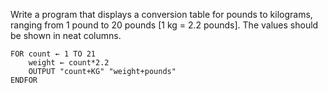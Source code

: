 


Write a program that displays a conversion table for pounds to kilograms, ranging from 1 pound to 20 pounds [1 kg = 2.2 pounds]. The values should be shown in neat columns.
```
FOR count ← 1 TO 21
	weight ← count*2.2 
	OUTPUT "count+KG" "weight+pounds"
ENDFOR
```